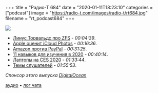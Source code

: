 +++
title = "Радио-Т 684"
date = "2020-01-11T18:23:10"
categories = ["podcast"]
image = "https://radio-t.com/images/radio-t/rt684.jpg"
filename = "rt_podcast684"
+++

![](https://radio-t.com/images/radio-t/rt684.jpg)

- [Линус Торвальдс про ZFS](http://www.opennet.ru/opennews/art.shtml?num=52164) - *00:04:39*.
- [Apple оценит iCloud Photos](https://www.ubergizmo.com/2020/01/apple-scan-icloud-photos-child-abuse/) - *00:16:36*.
- [Amazon против PayPal](https://www.wired.com/story/amazon-honey-security-warning/) - *00:31:25*.
- [11 навыков для изучения в 2020](https://dev.to/javinpaul/11-essential-skills-software-developers-should-learn-in-2020-1bio) - *00:40:14*.
- [Лаптопы на CES 2020](https://www.digitaltrends.com/computing/biggest-laptop-trends-ces-2020/) - *01:33:44*.
- [Темы слушателей](https://radio-t.com/p/2020/01/07/prep-684/) - *01:55:53*.

*Спонсор этого выпуска [DigitalOcean](https://do.co/radiot)*


[аудио](https://cdn.radio-t.com/rt_podcast684.mp3) • [лог чата](https://chat.radio-t.com/logs/radio-t-684.html)
<audio src="https://cdn.radio-t.com/rt_podcast684.mp3" preload="none"></audio>
